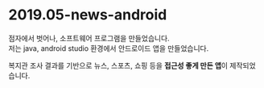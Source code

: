 # 2019.05-news-android

점자에서 벗어나, 소프트웨어 프로그램을 만들었습니다.  
저는 java, android studio 환경에서 안드로이드 앱을 만들었습니다.  

복지관 조사 결과를 기반으로 뉴스, 스포츠, 쇼핑 등을 **접근성 좋게 만든 앱**이 제작되었습니다.